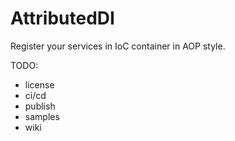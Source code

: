 # AttributedDI
Register your services in IoC container in AOP style.

TODO:
- license
- ci/cd
- publish
- samples
- wiki
